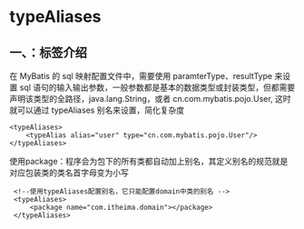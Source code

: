 # typeAliases

## 一、：标签介绍

在 MyBatis 的 sql 映射配置文件中，需要使用 paramterType、resultType 来设置 sql 语句的输入输出参数，一般参数都是基本的数据类型或封装类型，但都需要声明该类型的全路径，java.lang.String，或者 cn.com.mybatis.pojo.User, 这时就可以通过 typeAliases 别名来设置，简化复杂度

```
<typeAliases>    
	<typeAlias alias="user" type="cn.com.mybatis.pojo.User"/>
</typeAliases>
```

使用package：程序会为包下的所有类都自动加上别名，其定义别名的规范就是对应包装类的类名首字母变为小写

```
 <!--使用typeAliases配置别名，它只能配置domain中类的别名 -->  
 <typeAliases>      
	 <package name="com.itheima.domain"></package>  
 </typeAliases>
```

